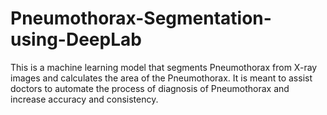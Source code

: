 # Pneumothorax-Segmentation-using-DeepLab
This is a machine learning model that segments Pneumothorax from X-ray images and calculates the area of the Pneumothorax. 
It is meant to assist doctors to automate the process of diagnosis of Pneumothorax and increase accuracy and consistency. 
